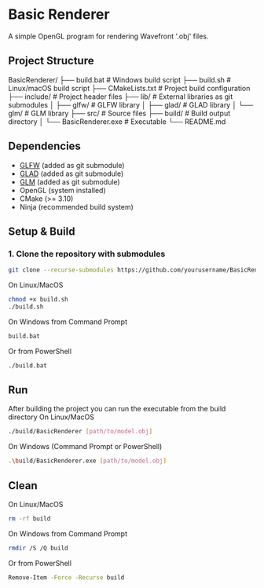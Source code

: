 # Basic Renderer
A simple OpenGL program for rendering Wavefront '.obj' files.

## Project Structure
BasicRenderer/
├── build.bat # Windows build script
├── build.sh # Linux/macOS build script
├── CMakeLists.txt # Project build configuration
├── include/ # Project header files
├── lib/ # External libraries as git submodules
│ ├── glfw/ # GLFW library
│ ├── glad/ # GLAD library
│ └── glm/ # GLM library
├── src/ # Source files
├── build/ # Build output directory
│ └── BasicRenderer.exe # Executable
└── README.md

## Dependencies
- [GLFW](https://github.com/glfw/glfw) (added as git submodule)  
- [GLAD](https://github.com/Dav1dde/glad) (added as git submodule)  
- [GLM](https://github.com/g-truc/glm) (added as git submodule)  
- OpenGL (system installed)  
- CMake (>= 3.10)  
- Ninja (recommended build system)  

## Setup & Build

### 1. Clone the repository **with submodules**
```bash
git clone --recurse-submodules https://github.com/yourusername/BasicRenderer.git
```

On Linux/MacOS
```bash
chmod +x build.sh
./build.sh
```

On Windows
from Command Prompt
```bash
build.bat
```

Or from PowerShell
```bash
./build.bat
```

## Run
After building the project you can run the executable from the build directory
On Linux/MacOS
```bash
./build/BasicRenderer [path/to/model.obj]
```

On Windows (Command Prompt or PowerShell)
```bash
.\build/BasicRenderer.exe [path/to/model.obj]
```

## Clean
On Linux/MacOS
```bash
rm -rf build
```

On Windows
from Command Prompt
```bash
rmdir /S /Q build
```

Or from PowerShell
```bash
Remove-Item -Force -Recurse build
```
